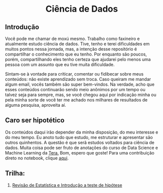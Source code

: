 <h1 align="center">Ciência de Dados</h1>

<p align="center">

## Introdução

Você pode me chamar de moxú mesmo. Trabalho como faxineiro e atualmente estudo ciência de dados. Tive, tenho e terei dificuldades em muitos pontos nessa jornada, mas, a intenção desse repositório é compartilhar o conhecimento que eu tenho. Por enquanto são poucos, porém, compartilhando eles tenho certeza que ajudarei pelo menos uma pessoa com um assunto que eu tive muita dificuldade.

Sintam-se à vontade para criticar, comentar ou fidibecar sobre meus conteúdos: não existe aprendizado sem troca. Caso queiram me mandar algum email, vocês também são super bem-vindos. Na verdade, acho que esses conteúdos continuarão sendo meio anônimos por um tempo ou talvez seja para sempre, mas, se você chegou aqui por indicação minha ou pela minha sorte de você ter me achado nos milhares de resultados de alguma pesquisa, aproveita aí.<p>

## Caro ser hipotético

Os conteúdos daqui irão depender da minha disposição, do meu interesse e do meu tempo. Eu anoto tudo que estudo, me estruturar e apresentar são outros quinhentos. A questão é que serã estudos voltados para ciência de dados. Muita coisa pode ser fruto de anotações do curso de Data Science e Machine Learning da <a href="https://somostera.com/cursos/data-science-machine-learning">Tera.</a> Bom, espero que goste! Para uma contribuição direto no notebook, clique <a href="https://colab.research.google.com/drive/1eFzQyAFFqjc8IkjltZaAjdxWn7RyOgkR?usp=sharing">aqui</a>.

## Trilha:

1. <a href="https://m-oxu.medium.com/testes-de-hip%C3%B3tese-revis%C3%A3o-de-estat%C3%ADstica-e-introdu%C3%A7%C3%A3o-a-testes-de-hip%C3%B3teses-em-python-parte-i-49aef100034a"> Revisão de Estatística e Introdução a teste de hipótese</a>
